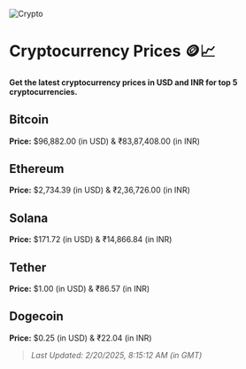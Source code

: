 
![Crypto](https://www.techguide.com.au/wp-content/uploads/2020/11/crypto3.jpeg)

# Cryptocurrency Prices 🪙📈

#### Get the latest cryptocurrency prices in USD and INR for top 5 cryptocurrencies.

## Bitcoin

**Price:** $96,882.00 (in USD) & ₹83,87,408.00 (in INR)

## Ethereum

**Price:** $2,734.39 (in USD) & ₹2,36,726.00 (in INR)

## Solana

**Price:** $171.72 (in USD) & ₹14,866.84 (in INR)

## Tether

**Price:** $1.00 (in USD) & ₹86.57 (in INR)

## Dogecoin

**Price:** $0.25 (in USD) & ₹22.04 (in INR)

> _Last Updated: 2/20/2025, 8:15:12 AM (in GMT)_
